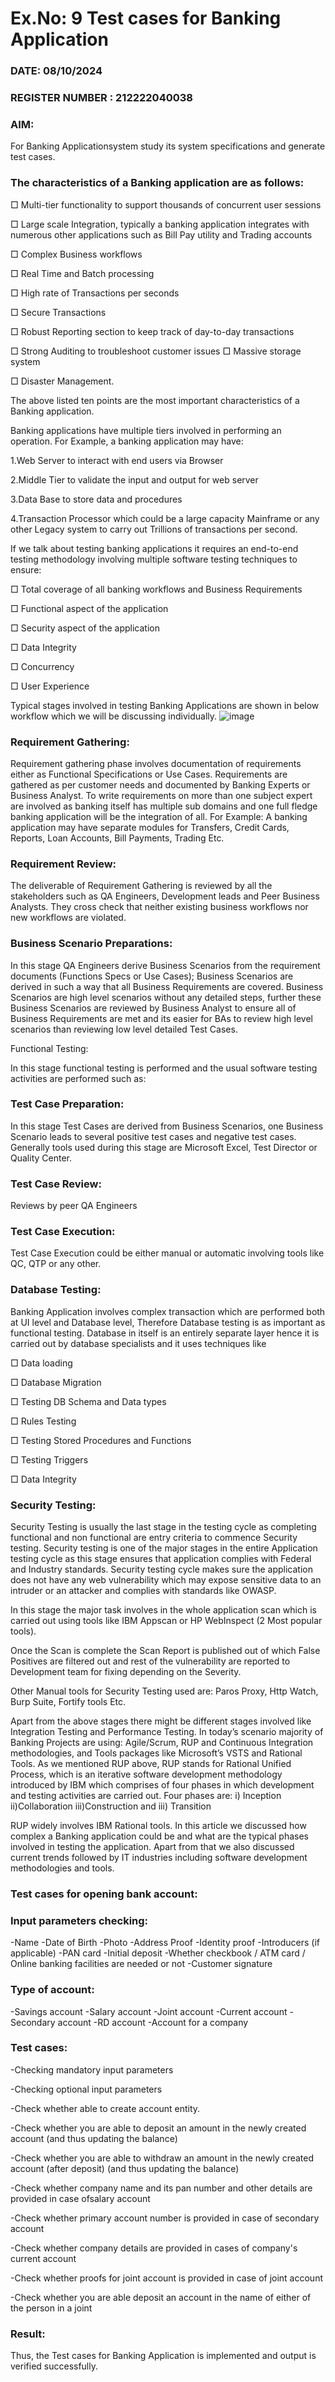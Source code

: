 # Ex.No: 9 Test cases for Banking Application

### DATE: 08/10/2024                                                                        
### REGISTER NUMBER : 212222040038
### AIM: 
For Banking Applicationsystem study its system specifications and generate test cases.
### The characteristics of a Banking application are as follows: 
□ Multi-tier functionality to support thousands of concurrent user sessions

□ Large scale Integration, typically a banking application integrates with numerous other applications such as Bill Pay utility and Trading accounts

□ Complex Business workflows

□ Real Time and Batch processing

□ High rate of Transactions per seconds

□ Secure Transactions

□ Robust Reporting section to keep track of day-to-day transactions

□ Strong Auditing to troubleshoot customer issues □ Massive storage system

□ Disaster Management.

The above listed ten points are the most important characteristics of a Banking application.

Banking applications have multiple tiers involved in performing an operation. For Example, a banking application may have:

  1.Web Server to interact with end users via Browser
  
  2.Middle Tier to validate the input and output for web server
  
  3.Data Base to store data and procedures
  
  4.Transaction Processor which could be a large capacity Mainframe or any other Legacy system to carry out Trillions of 
    transactions per second.
  
If we talk about testing banking applications it requires an end-to-end testing methodology involving multiple software testing techniques to ensure:

□ Total coverage of all banking workflows and Business Requirements

□ Functional aspect of the application

□ Security aspect of the application

□ Data Integrity

□ Concurrency

□ User Experience

Typical stages involved in testing Banking Applications are shown in below workflow which we will be discussing individually.
![image](https://github.com/user-attachments/assets/dc791695-84ab-4733-980c-5448c025eafe)




### Requirement Gathering: 
Requirement gathering phase involves documentation of requirements either as Functional Specifications or Use Cases. Requirements are gathered as per customer needs and documented by Banking Experts or Business Analyst. To write requirements on more than one subject expert are involved as banking itself has multiple sub domains and one full fledge banking application will be the integration of all. For Example: A banking application may have separate modules for Transfers, Credit Cards, Reports, Loan Accounts, Bill Payments, Trading Etc.


### Requirement Review: 
The deliverable of Requirement Gathering is reviewed by all the stakeholders such as QA Engineers, Development leads and Peer Business Analysts. They cross check that neither existing business workflows nor new workflows are violated.



### Business Scenario Preparations: 
In this stage QA Engineers derive Business Scenarios from the requirement documents (Functions Specs or Use Cases); Business Scenarios are derived in such a way that all Business Requirements are covered. Business Scenarios are high level scenarios without any detailed steps, further these Business Scenarios are reviewed by Business Analyst to ensure all of Business Requirements are met and its easier for BAs to review high level scenarios than reviewing low level detailed Test Cases.

Functional Testing:

In this stage functional testing is performed and the usual software testing activities are performed such as:




### Test Case Preparation: 
In this stage Test Cases are derived from Business Scenarios, one Business Scenario leads to several positive test cases and negative test cases. Generally tools used during this stage are Microsoft Excel, Test Director or Quality Center.

### Test Case Review: 
Reviews by peer QA Engineers

### Test Case Execution: 
Test Case Execution could be either manual or automatic involving tools like QC, QTP or any other.

### Database Testing: 
Banking Application involves complex transaction which are performed both at UI level and Database level, Therefore Database testing is as important as functional testing. Database in itself is an entirely separate layer hence it is carried out by database specialists and it uses techniques like

□ Data loading

□ Database Migration

□ Testing DB Schema and Data types

□ Rules Testing

□ Testing Stored Procedures and Functions

□ Testing Triggers

□ Data Integrity

### Security Testing: 
 Security Testing is usually the last stage in the testing cycle as completing functional and non functional are entry criteria to commence Security testing. Security testing is one of the major stages in the entire Application testing cycle as this stage ensures that application complies with Federal and Industry standards. Security testing cycle makes sure the application does not have any web vulnerability which may expose sensitive data to an intruder or an attacker and complies with standards like OWASP.

In this stage the major task involves in the whole application scan which is carried out using tools like IBM Appscan or HP WebInspect (2 Most popular tools).

Once the Scan is complete the Scan Report is published out of which False Positives are filtered out and rest of the vulnerability are reported to Development team for fixing depending on the Severity.

Other Manual tools for Security Testing used are: Paros Proxy, Http Watch, Burp Suite, Fortify tools Etc.

Apart from the above stages there might be different stages involved like Integration Testing and Performance Testing. In today’s scenario majority of Banking Projects are using: Agile/Scrum, RUP and Continuous Integration methodologies, and Tools packages like Microsoft’s VSTS and Rational Tools. As we mentioned RUP above, RUP stands for Rational Unified Process, which is an iterative software development methodology introduced by IBM which comprises of four phases in which development and testing activities are carried
out. Four phases are: i) Inception ii)Collaboration iii)Construction and iii) Transition

RUP widely involves IBM Rational tools. In this article we discussed how complex a Banking application could be and what are the typical phases involved in testing the application. Apart from that we also discussed current trends followed by IT industries including software development methodologies and tools.


### Test cases for opening bank account:

### Input parameters checking: 
 -Name
-Date of Birth
-Photo
-Address Proof
-Identity proof
-Introducers (if applicable)
-PAN card
-Initial deposit
-Whether checkbook / ATM card / Online banking facilities are needed or not -Customer signature

### Type of account: 
-Savings account
-Salary account
-Joint account
-Current account
-Secondary account
-RD account
-Account for a company

### Test cases: 
-Checking mandatory input parameters

-Checking optional input parameters

-Check whether able to create account entity.

-Check whether you are able to deposit an amount in the newly created account (and thus updating the balance)

-Check whether you are able to withdraw an amount in the newly created account (after deposit) (and thus updating the balance)

-Check whether company name and its pan number and other details are provided in case ofsalary account

-Check whether primary account number is provided in case of secondary account

-Check whether company details are provided in cases of company's current account

-Check whether proofs for joint account is provided in case of joint account

-Check whether you are able deposit an account in the name of either of the person in a joint


### Result:
Thus, the Test cases for Banking Application is implemented and output is verified successfully. 
